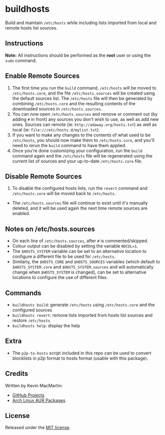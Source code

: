 # buildhosts #

Build and maintain `/etc/hosts` while including lists imported from local and remote hosts list sources.

## Instructions ##

**Note:** All instructions should be performed as the **root** user or using the `sudo` command.

## Enable Remote Sources ##

1. The first time you run the `build` command, `/etc/hosts` will be moved to `/etc/hosts.core`, and the file `/etc/hosts.sources` will be created using the default sources list. The `/etc/hosts` file will then be generated by combining `/etc/hosts.core` and the resulting contents of the downloaded sources in `/etc/hosts.sources`.
2. You can now open `/etc/hosts.sources` and remove or comment out (by adding `#` in front) any sources you don't wish to use, as well as add new ones. Sources can remote (ie: `http://adaway.org/hosts.txt`) as well as local (ie: `file:///etc/hosts.d/mylist.txt`).
3. If you want to make any changes to the contents of what used to be `/etc/hosts`, you should now make them to `/etc/hosts.core`, and you'll need to rerun the `build` command to have them applied.
4. Once you're done customizing your configuration, run the `build` command again and the `/etc/hosts` file will be regenerated using the current list of sources and your up-to-date `/etc/hosts.core` file.

## Disable Remote Sources ##

1. To disable the configured hosts lists, run the `revert` command and `/etc/hosts.core` will be moved back to `/etc/hosts`.
* The `/etc/hosts.sources` file will continue to exist until it's manually deleted, and it will be used again the next time remote sources are enabled.

## Notes on /etc/hosts.sources ##

* On each line of `/etc/hosts.sources`, after `#` is commented/skipped.
* Colour output can be disabled by setting the variable `NOCOL=1`.
* The `$HOSTS_SYSTEM` variable can be set to an alternative location to configure a different file to be used for `/etc/hosts`.
* Similarly, the `$HOSTS_CORE` and `$HOSTS_SOURCES` variables (which default to `$HOSTS_SYSTEM.core` and `$HOSTS_SYSTEM.sources` and will automatically change when `$HOSTS_SYSTEM` is changed), can be set to alternative locations to configure the use of different files.

## Commands ##

* `buildhosts build`: generate `/etc/hosts` using `/etc/hosts.core` and the configured sources
* `buildhosts revert`: remove lists imported from hosts list sources and restore `/etc/hosts`
* `buildhosts help`: display the help

## Extra ##

* The `p2p-to-hosts` script included in this repo can be used to convert blocklists in p2p format to hosts format (usable with this package).

## Credits ##

Written by Kevin MacMartin:

* [GitHub Projects](https://github.com/prurigro)
* [Arch Linux AUR Packages](https://aur.archlinux.org/packages/?SeB=m&K=prurigro)

## License ##

Released under the [MIT license](http://opensource.org/licenses/MIT).
